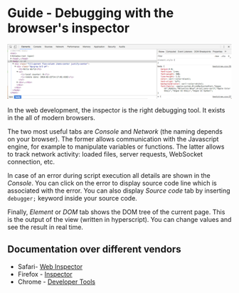 # Guide - Debugging with the browser's inspector

![Inspector inside Chrome](../images/inspector-chrome.png)

In the web development, the inspector is the right debugging tool. It exists in the all of modern browsers.

The two most useful tabs are *Console* and *Network* (the naming depends on your browser).
The former allows communication with the Javascript engine, for example to manipulate variables or functions. The latter allows to track network activity: loaded files, server requests, WebSocket connection, etc.

In case of an error during script execution all details are shown in the *Console*. You can click on the error to display source code line which is associated with the error. You can also display  *Source code* tab by inserting `debugger;` keyword inside your source code.

Finally, *Element* or *DOM* tab shows the DOM tree of the current page. This is the output of the view (written in hyperscript). You can change values and see the result in real time.

## Documentation over different vendors
 + Safari- [Web Inspector](https://support.apple.com/fr-ch/guide/safari/use-the-safari-develop-menu-sfri20948/mac)
 + Firefox - [Inspector](https://developer.mozilla.org/en-US/docs/Tools/Page_Inspector)
 + Chrome - [Developer Tools](https://developer.chrome.com/devtools)
